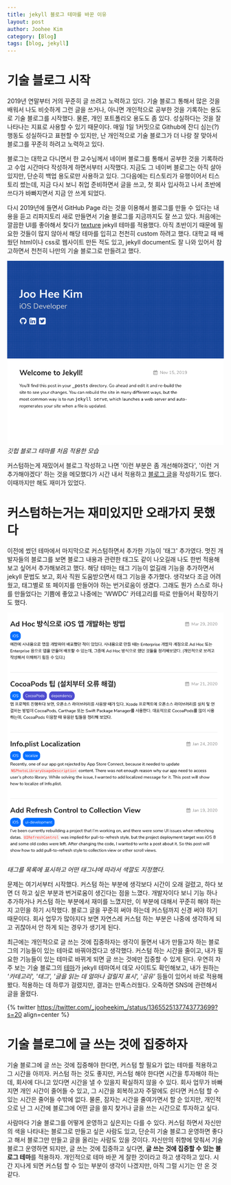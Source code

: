 ```yaml
---
title: jekyll 블로그 테마를 바꾼 이유
layout: post
author: Joohee Kim
category: [Blog]
tags: [blog, jekyll]
---
```


# 기술 블로그 시작

2019년 연말부터 거의 꾸준히 글 쓰려고 노력하고 있다. 기술 블로그 통해서 많은 것을 배워서 나도 비슷하게 그런 글을 쓰거나, 아니면 개인적으로 공부한 것을 기록하는 용도로 기술 블로그를 시작했다. 물론, 개인 포트폴리오 용도도 좀 있다. 성실하다는 것을 잘 나타나는 지표로 사용할 수 있기 때문이다. 매일 1일 1커밋으로 Github에 잔디 심는(?) 행동도 성실하다고 표현할 수 있지만, 난 개인적으로 기술 블로그가 더 나랑 잘 맞아서 블로그를 꾸준히 하려고 노력하고 있다.

블로그는 대학교 다니면서 한 교수님께서 네이버 블로그를 통해서 공부한 것을 기록하라고 수업 시간마다 작성하게 하면서부터 시작했다. 지금도 그 네이버 블로그는 아직 살아있지만, 단순히 백업 용도로만 사용하고 있다. 그다음에는 티스토리가 유행이어서 티스토리 썼는데, 지금 다시 보니 취업 준비하면서 글을 쓰고, 첫 회사 입사하고 나서 초반에 쓰다가 바빠지면서 지금 안 쓰게 되었다.

다시 2019년에 들면서 GitHub Page 라는 것을 이용해서 블로그를 만들 수 있다는 내용을 듣고 리파지토리 새로 만들면서 기술 블로그를 지금까지도 잘 쓰고 있다. 처음에는 깔끔한 UI를 좋아해서 찾다가 [texture](https://github.com/samarsault/texture) jekyll 테마를 적용했다. 아직 초반이기 때문에 필요한 것들이 많지 않아서 해당 테마를 입히고 천천히 custom 하려고 했다. 대학교 때 배웠던 html이나 css로 웹사이트 만든 적도 있고, jekyll document도 잘 나와 있어서 참고하면서 천천히 나만의 기술 블로그로 만들려고 했다.

![First jekyll theme](/assets/img/2021/03/08/image1.png)
*깃헙 블로그 테마를 처음 적용한 모습*

커스텀하는게 재밌어서 블로그 작성하고 나면 '이런 부분은 좀 개선해야겠다', '이런 거 추가해야겠다' 하는 것을 메모했다가 시간 내서 적용하고 [블로그 글](https://imjhk03.github.io/posts/custom-jekyll-theme/)을 작성하기도 했다. 이때까지만 해도 재미가 있었다.

# 커스텀하는거는 재미있지만 오래가지 못했다

이전에 썼던 테마에서 마지막으로 커스텀하면서 추가한 기능이 '태그' 추가였다. 멋진 개발자들의 블로그를 보면 블로그 내용과 관련한 태그도 같이 나오길래 나도 한번 적용해보고 싶어서 추가해보려고 했다. 해당 테마는 태그 기능이 없길래 기능을 추가하면서 jekyll 문법도 보고, 회사 직원 도움받으면서 태그 기능을 추가했다. 생각보다 조금 어려웠고, 태그별로 또 페이지를 만들어야 하는 번거로움이 생겼다. 그래도 뭔가 스스로 하나를 만들었다는 기쁨에 좋았고 나중에는 'WWDC' 카테고리를 따로 만들어서 확장하기도 했다.

![Tag buttons are shown under blog title](/assets/img/2021/03/08/image2.png)
*태그를 목록에 표시하고 어떤 태그냐에 따라서 색깔도 지정했다.*

문제는 여기서부터 시작했다. 커스텀 하는 부분에 생각보다 시간이 오래 걸렸고, 하다 보면 더 하고 싶은 부분과 번거로움이 생긴다는 점을 느꼈다. 개발자이다 보니 기능 하나 추가하거나 커스텀 하는 부분에서 재미를 느꼈지만, 이 부분에 대해서 꾸준히 해야 하는지 고민을 하기 시작했다. 블로그 글을 꾸준히 써야 하는데 커스텀까지 신경 써야 하기 때문이다. 회사 업무가 많아지다 보면 자연스레 커스텀 하는 부분은 나중에 생각하게 되고 귀찮아서 안 하게 되는 경우가 생기게 된다.

최근에는 개인적으로 글 쓰는 것에 집중하자는 생각이 들면서 내가 만들고자 하는 블로그의 기능들이 있는 테마로 바꿔야겠다고 생각했다. 커스텀 하는 시간을 줄이고, 내가 필요한 기능들이 있는 테마로 바뀌게 되면 글 쓰는 것에만 집중할 수 있게 된다. 우연히 자주 보는 기술 블로그의 [테마](https://github.com/cotes2020/jekyll-theme-chirpy)가 jekyll 테마여서 데모 사이트도 확인해보고, 내가 원하는 *'카테고리', '태그', '글을 읽는 데 얼마나 걸릴지 표시', '공유'* 등들이 있어서 바로 적용해봤다. 적용하는 데 하루가 걸렸지만, 결과는 만족스러웠다. 오죽하면 SNS에 관련해서 글을 올렸다.

{% twitter https://twitter.com/_jooheekim_/status/1365525137743773699?s=20 align=center %}

# 기술 블로그에 글 쓰는 것에 집중하자

기술 블로그에 글 쓰는 것에 집중해야 한다면, 커스텀 할 필요가 없는 테마를 적용하고 그 시간을 아끼자. 커스텀 하는 것도 좋지만, 커스텀 해야 한다면 시간을 투자해야 하는데, 회사에 다니고 있다면 시간을 낼 수 있을지 확실하지 않을 수 있다. 회사 업무가 바빠지면 개인 시간이 줄어들 수 있고, 그 시간을 회복하고자 주말에도 쉰다면 커스텀 할 수 있는 시간은 줄어들 수밖에 없다. 물론, 잠자는 시간을 줄여가면서 할 순 있지만, 개인적으로 난 그 시간에 블로그에 어떤 글을 쓸지 찾거나 글을 쓰는 시간으로 투자하고 싶다.

사람마다 기술 블로그를 어떻게 운영하고 싶은지는 다를 수 있다. 커스텀 하면서 자신만의 색을 나타내는 블로그로 만들고 싶은 사람도 있고, 단순히 기술 블로그 운영하면 좋다고 해서 블로그만 만들고 글을 올리는 사람도 있을 것이다. 자신만의 취향에 맞춰서 기술 블로그 운영하면 되지만, 글 쓰는 것에 집중하고 싶다면, **글 쓰는 것에 집중할 수 있는 블로그 테마**를 적용하자. 개인적으로 테마 바꾼 게 잘한 것이라고 하고 생각하고 있다. 시간 지나게 되면 커스텀 할 수 있는 부분이 생각이 나겠지만, 아직 그럴 시기는 안 온 것 같다.